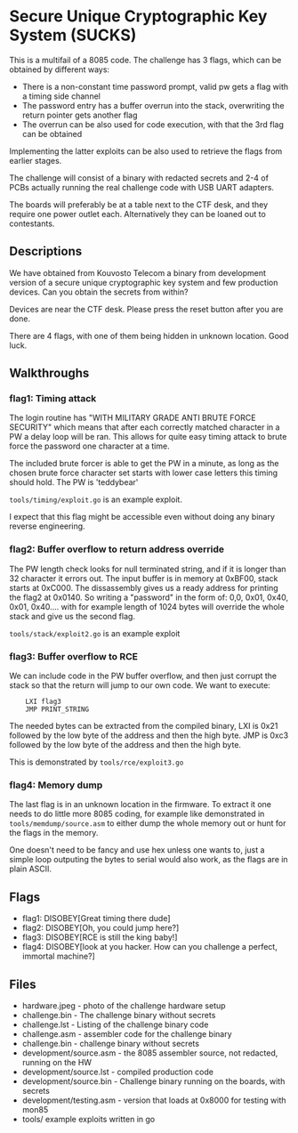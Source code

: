 # Secure Unique Cryptographic Key System (SUCKS)

This is a multifail of a 8085 code. The challenge has 3 flags, which can be obtained by different ways:
* There is a non-constant time password prompt, valid pw gets a flag with a timing side channel
* The password entry has a buffer overrun into the stack, overwriting the return pointer gets another flag
* The overrun can be also used for code execution, with that the 3rd flag can be obtained

Implementing the latter exploits can be also used to retrieve the flags from earlier stages.

The challenge will consist of a binary with redacted secrets and 2-4 of PCBs actually running the real challenge code with USB UART adapters.

The boards will preferably be at a table next to the CTF desk, and they require one power outlet each. Alternatively they can be loaned out to contestants.

## Descriptions

We have obtained from Kouvosto Telecom a binary from development version of a secure unique cryptographic key system and few production devices. Can you obtain the secrets from within?

Devices are near the CTF desk. Please press the reset button after you are done.

There are 4 flags, with one of them being hidden in unknown location. Good luck.

## Walkthroughs
### flag1: Timing attack

The login routine has "WITH MILITARY GRADE ANTI BRUTE FORCE SECURITY" which means that after each correctly matched character in a PW a delay loop will be ran. This allows for quite easy timing attack to brute force the password one character at a time.

The included brute forcer is able to get the PW in a minute, as long as the chosen brute force character set starts with lower case letters
this timing should hold. The PW is 'teddybear'

`tools/timing/exploit.go` is an example exploit.

I expect that this flag might be accessible even without doing any binary reverse engineering.

### flag2: Buffer overflow to return address override

The PW length check looks for null terminated string, and if it is longer than 32 character it errors out. The input buffer is in memory at 0xBF00, stack starts at 0xC000. The dissassembly gives us a ready address for printing the flag2 at 0x0140. So writing a "password" in the form of: 0,0, 0x01, 0x40, 0x01, 0x40.... with for example length of 1024 bytes will override the whole stack and give us the second flag.

`tools/stack/exploit2.go` is an example exploit

### flag3: Buffer overflow to RCE

We can include code in the PW buffer overflow, and then just corrupt the stack so that the return will jump to our own code. We want to execute:
```
	LXI flag3
	JMP PRINT_STRING
```

The needed bytes can be extracted from the compiled binary, LXI is 0x21 followed by the low byte of the address and then the high byte. JMP is 0xc3 followed by the low byte of the address and then the high byte.

This is demonstrated by `tools/rce/exploit3.go`

### flag4: Memory dump

The last flag is in an unknown location in the firmware. To extract it one needs to do little more 8085 coding, for example like demonstrated in `tools/memdump/source.asm` to either dump the whole memory out or hunt for the flags in the memory.

One doesn't need to be fancy and use hex unless one wants to, just a simple loop outputing the bytes to serial would also work, as the flags are in plain ASCII.

## Flags

* flag1: DISOBEY[Great timing there dude]
* flag2: DISOBEY[Oh, you could jump here?]
* flag3: DISOBEY[RCE is still the king baby!]
* flag4: DISOBEY[look at you hacker. How can you challenge a perfect, immortal machine?]

## Files

* hardware.jpeg - photo of the challenge hardware setup
* challenge.bin - The challenge binary without secrets
* challenge.lst - Listing of the challenge binary code
* challenge.asm - assembler code for the challenge binary
* challenge.bin - challenge binary without secrets
* development/source.asm - the 8085 assembler source, not redacted, running on the HW
* development/source.lst - compiled production code
* development/source.bin - Challenge binary running on the boards, with secrets
* development/testing.asm - version that loads at 0x8000 for testing with mon85
* tools/ example exploits written in go
